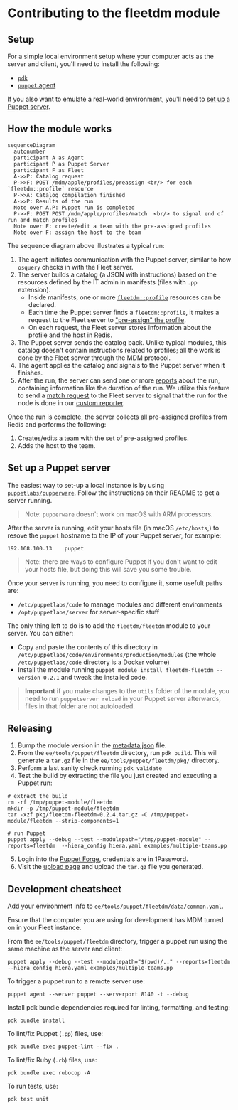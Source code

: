 # Contributing to the fleetdm module

## Setup

For a simple local environment setup where your computer acts as the server and client, you'll need to install the following:

- [`pdk`](https://www.puppet.com/docs/pdk/latest/pdk_install.html)
- [`puppet` agent](https://www.puppet.com/docs/puppet/8/install_agents.html)

If you also want to emulate a real-world environment, you'll need to [set up a Puppet server](#set-up-a-puppet-server).

## How the module works

```mermaid
sequenceDiagram
  autonumber
  participant A as Agent
  participant P as Puppet Server
  participant F as Fleet
  A->>P: Catalog request
  P->>F: POST /mdm/apple/profiles/preassign <br/> for each `fleetdm::profile` resource
  P->>A: Catalog compilation finished
  A->>P: Results of the run
  Note over A,P: Puppet run is completed
  P->>F: POST POST /mdm/apple/profiles/match  <br/> to signal end of run and match profiles 
  Note over F: create/edit a team with the pre-assigned profiles
  Note over F: assign the host to the team
```

The sequence diagram above illustrates a typical run:

1. The agent initiates communication with the Puppet server, similar to how `osquery` checks in with the Fleet server.
2. The server builds a catalog (a JSON with instructions) based on the resources defined by the IT admin in manifests (files with `.pp` extension). 
     - Inside manifests, one or more [`fleetdm::profile`](https://github.com/fleetdm/fleet/blob/main/ee/tools/puppet/fleetdm/manifests/profile.pp) resources can be declared.
     - Each time the Puppet server finds a `fleetdm::profile`, it makes a request to the Fleet server to ["pre-assign" the profile](https://fleetdm.com/docs/contributing/api-for-contributors#preassign-profiles-to-devices).
    - On each request, the Fleet server stores information about the profile and the host in Redis.
3. The Puppet server sends the catalog back. Unlike typical modules, this catalog doesn't contain instructions related to profiles; all the work is done by the Fleet server through the MDM protocol.
4. The agent applies the catalog and signals to the Puppet server when it finishes.
5. After the run, the server can send one or more [reports](https://www.puppet.com/docs/puppet/8/reporting_about.html) about the run, containing information like the duration of the run. We utilize this feature to send a [match request](https://fleetdm.com/docs/contributing/api-for-contributors#match-preassigned-profiles) to the Fleet server to signal that the run for the node is done in our [custom reporter](https://github.com/fleetdm/fleet/blob/main/ee/tools/puppet/fleetdm/lib/puppet/reports/fleetdm.rb).

Once the run is complete, the server collects all pre-assigned profiles from Redis and performs the following:

1. Creates/edits a team with the set of pre-assigned profiles.
2. Adds the host to the team.

## Set up a Puppet server

The easiest way to set-up a local instance is by using [`puppetlabs/pupperware`](https://github.com/puppetlabs/pupperware). Follow the instructions on their README to get a server running.

> Note: `pupperware` doesn't work on macOS with ARM processors.

After the server is running, edit your hosts file (in macOS `/etc/hosts`,) to resove the `puppet` hostname to the IP of your Puppet server, for example:

```
192.168.100.13    puppet 
```

> Note: there are ways to configure Puppet if you don't want to edit your hosts file, but doing this will save you some trouble.

Once your server is running, you need to configure it, some usefult paths are:

- `/etc/puppetlabs/code` to manage modules and different environments
- `/opt/puppetlabs/server` for server-specific stuff

The only thing left to do is to add the `fleetdm/fleetdm` module to your server. You can either:

- Copy and paste the contents of this directory in `/etc/puppetlabs/code/environments/production/modules` (the whole `/etc/puppetlabs/code` directory is a Docker volume)
- Install the module running `puppet module install fleetdm-fleetdm --version 0.2.1` and tweak the installed code.

> **Important** if you make changes to the `utils` folder of the module, you need to run `puppetserver reload` in your Puppet server afterwards, files in that folder are not autoloaded.

## Releasing

1. Bump the module version in the [metadata.json](https://github.com/fleetdm/fleet/blob/main/ee/tools/puppet/fleetdm/metadata.json) file.
2. From the `ee/tools/puppet/fleetdm` directory, run `pdk build`. This will generate a `tar.gz` file in the `ee/tools/puppet/fleetdm/pkg/` directory.
3. Perform a last sanity check running `pdk validate`
4. Test the build by extracting the file you just created and executing a Puppet run:
```
# extract the build
rm -rf /tmp/puppet-module/fleetdm
mkdir -p /tmp/puppet-module/fleetdm
tar -xzf pkg/fleetdm-fleetdm-0.2.4.tar.gz -C /tmp/puppet-module/fleetdm --strip-components=1

# run Puppet
puppet apply --debug --test --modulepath="/tmp/puppet-module" --reports=fleetdm  --hiera_config hiera.yaml examples/multiple-teams.pp
```
5. Login into the [Puppet Forge](https://forge.puppet.com/), credentials are in 1Password.
6. Visit the [upload page](https://forge.puppet.com/upload) and upload the `tar.gz` file you generated.


## Development cheatsheet

Add your environment info to `ee/tools/puppet/fleetdm/data/common.yaml`.

Ensure that the computer you are using for development has MDM turned on in your Fleet instance.

From the `ee/tools/puppet/fleetdm` directory, trigger a puppet run using the same machine as the server and client:

```
puppet apply --debug --test --modulepath="$(pwd)/.." --reports=fleetdm  --hiera_config hiera.yaml examples/multiple-teams.pp
```

To trigger a puppet run to a remote server use:

```
puppet agent --server puppet --serverport 8140 -t --debug
``` 

Install pdk bundle dependencies required for linting, formatting, and testing:

```
pdk bundle install
```

To lint/fix Puppet (`.pp`) files, use:

```
pdk bundle exec puppet-lint --fix .
```

To lint/fix Ruby (`.rb`) files, use:

```
pdk bundle exec rubocop -A
```

To run tests, use:

```
pdk test unit
```
